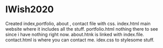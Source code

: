 # IWish2020

Created index,portfolio, about , contact file with css.
index.html main website where it includes all the stuff.
portfolio.html nothing there to see since i have nothing right now.
about.htnk is linked with index.file.
contact.html is where you can contact me.
idex.css to stylesome stuff.

